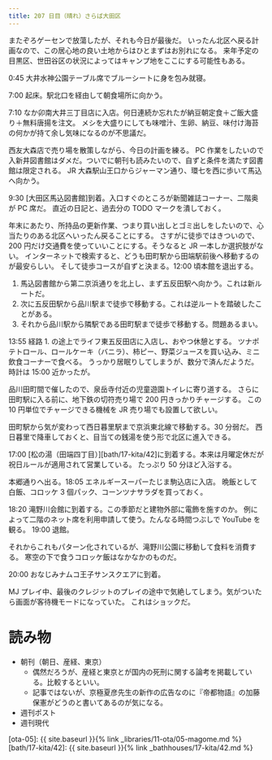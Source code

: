 ```yaml
---
title: 207 日目（晴れ）さらば大田区
---
```


またぞろゲーセンで放蕩したが、それも今日が最後だ。
いったん北区へ戻る計画なので、この居心地の良い土地からはひとまずはお別れになる。
来年予定の目黒区、世田谷区の状況によってはキャンプ地をここにする可能性もある。

0:45 大井水神公園テーブル席でブルーシートに身を包み就寝。

7:00 起床。駅北口を経由して朝食場所に向かう。

7:10 なか卯南大井三丁目店に入店。何日連続か忘れたが納豆朝定食＋ご飯大盛り＋無料唐揚を注文。
メシを大盛りにしても味噌汁、生卵、納豆、味付け海苔の何かが持て余し気味になるのが不思議だ。

西友大森店で売り場を散策しながら、今日の計画を練る。
PC 作業をしたいので入新井図書館はダメだ。ついでに朝刊も読みたいので、自ずと条件を満たす図書館は限定される。
JR 大森駅山王口からジャーマン通り、環七を西に歩いて馬込へ向かう。

9:30 [大田区馬込図書館]到着。入口すぐのところが新聞雑誌コーナー、二階奥が PC 席だ。
直近の日記と、過去分の TODO マークを潰しておく。

年末にあたり、所持品の更新作業、つまり買い出しとゴミ出しをしたいので、心当たりのある北区へいったん戻ることにする。
さすがに徒歩ではきついので、200 円だけ交通費を使っていいことにする。そうなると JR 一本しか選択肢がない。
インターネットで検索すると、どうも田町駅から田端駅前後へ移動するのが最安らしい。
そして徒歩コースが自ずと決まる。12:00 頃本館を退出する。

1. 馬込図書館から第二京浜通りを北上し、まず五反田駅へ向かう。これは新ルートだ。
2. 次に五反田駅から品川駅まで徒歩で移動する。これは逆ルートを踏破したことがある。
3. それから品川駅から隣駅である田町駅まで徒歩で移動する。問題あるまい。

13:55 経路 1. の途上でライフ東五反田店に入店し、おやつ休憩とする。
ツナポテトロール、ロールケーキ（バニラ）、柿ピー、野菜ジュースを買い込み、ミニ飲食コーナーで食べる。
うっかり居眠りしてしまうが、数分で済んだようだ。時計は 15:00 近かったが。

品川田町間で催したので、泉岳寺付近の児童遊園トイレに寄り道する。
さらに田町駅に入る前に、地下鉄の切符売り場で 200 円きっかりチャージする。
この 10 円単位でチャージできる機械を JR 売り場でも設置して欲しい。

田町駅から気が変わって西日暮里駅まで京浜東北線で移動する。30 分弱だ。
西日暮里で降車しておくと、目当ての銭湯を使う形で北区に進入できる。

17:00 [松の湯（田端四丁目）][bath/17-kita/42]に到着する。本来は月曜定休だが祝日ルールが適用されて営業している。
たっぷり 50 分ほど入浴する。

本郷通りへ出る。18:05 エネルギースーパーたじま駒込店に入店。
晩飯として白飯、コロッケ 3 個パック、コーンツナサラダを買っておく。

18:20 滝野川会館に到着する。この季節だと建物外部に電飾を施すのか。
例によって二階のネット席を利用申請して使う。たんなる時間つぶしで YouTube を観る。
19:00 退館。

それからこれもパターン化されているが、滝野川公園に移動して食料を消費する。
寒空の下で食うコロッケ飯はなかなかのものだ。

20:00 おなじみナムコ王子サンスクエアに到着。

MJ プレイ中、最後のクレジットのプレイの途中で気絶してしまう。気がついたら画面が客待機モードになっていた。
これはショックだ。

# 読み物

* 朝刊（朝日、産経、東京）
  * 偶然だろうが、産経と東京とが国内の死刑に関する論考を掲載している。比較するといい。
  * 記事ではないが、京極夏彦先生の新作の広告なのに『帝都物語』の加藤保憲がどうのと書いてあるのが気になる。
* 週刊ポスト
* 週刊現代

[ota-05]: {{ site.baseurl }}{% link _libraries/11-ota/05-magome.md %}
[bath/17-kita/42]: {{ site.baseurl }}{% link _bathhouses/17-kita/42.md %}
